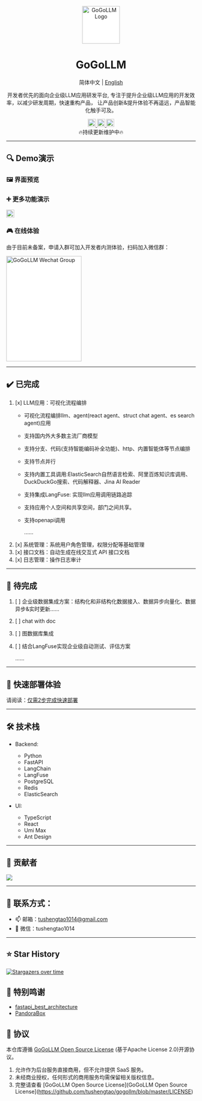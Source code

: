 <div align="center" style="text-align: center;">
<p align="center">
<a href="https://gogollm.com/" target="_blank">
<img src="https://gogollm.com/img/logo.svg" alt="GoGoLLM Logo" width="100" height="100" style="display: inline-block; background-color: white;">

</a>

# GoGoLLM


</p>

<p align="center">
简体中文 | <a href="https://github.com/tushengtao/gogollm/blob/master/README-en.md" >English</a>
</p>

<p align="center">
开发者优先的面向企业级LLM应用研发平台, 专注于提升企业级LLM应用的开发效率，以减少研发周期，快速重构产品，
让产品创新&提升体验不再遥远，产品智能化触手可及。
</p>
</div>

<p align="center">
  <a href="https://gogollm.com/docs/intro" target="_blank">
    <img height="21" src="https://img.shields.io/badge/官网文档-47AC16?style=flat-square" alt="document">
  </a>
  <a href="https://gogollm.com/docs/quick_deploy" target="_blank">
    <img height="21" src="https://img.shields.io/badge/快速部署-47AC16?style=flat-square" alt="document">
  </a>
  <a href="https://github.com/tushengtao/gogollm/blob/master/LICENSE" target="_blank">
    <img height="21" src="https://img.shields.io/badge/License-Apache--2.0-ffffff?style=flat-square&labelColor=555555&color=47AC16" alt="license">
  </a>
   <br>
   🔥持续更新维护中🔥
</p>

***

## 🔍 Demo演示
### 🖼️ 界面预览


### ➕ 更多功能演示
  <a href="https://gogollm.com/docs/intro" target="_blank">
    <img height="21" src="https://img.shields.io/badge/点击查看更多-官网文档-47AC16?style=flat-square" alt="document">
  </a>

### 🎮 在线体验
由于目前未备案，申请入群可加入开发者内测体验，扫码加入微信群：

<img src="https://www.gogollm.com/img/wechat_group.jpg" alt="GoGoLLM Wechat Group" width="200" height="280" style="display: inline-block; background-color: white;">


***

## ✔️ 已完成
1. [x] LLM应用：可视化流程编排
    - 可视化流程编排llm、agent(react agent、struct chat agent、es search agent)应用
    - 支持国内外大多数主流厂商模型
    - 支持分支、代码(支持智能编码补全功能)、http、内置智能体等节点编排
    - 支持节点并行
    - 支持内置工具调用:ElasticSearch自然语言检索、阿里百炼知识库调用、DuckDuckGo搜索、代码解释器、Jina AI Reader
    - 支持集成LangFuse: 实现llm应用调用链路追踪
    - 支持应用个人空间和共享空间，部门之间共享。
    - 支持openapi调用

      ......
2. [x] 系统管理：系统用户角色管理，权限分配等基础管理
3. [x] 接口文档：自动生成在线交互式 API 接口文档
4. [x] 日志管理：操作日志审计

***

## 📝 待完成
1. [ ] 企业级数据集成方案：结构化和非结构化数据接入、数据异步向量化、数据异步&实时更新......
2. [ ] chat with doc
3. [ ] 图数据库集成
4. [ ] 结合LangFuse实现企业级自动测试、评估方案

   ......

***

## 🚀 快速部署体验

请阅读：[仅需2步完成快速部署](https://github.com/tushengtao/gogollm/blob/master/quick_deploy/README.md)

***

## 🛠️ 技术栈
- Backend:
    - Python
    - FastAPI
    - LangChain
    - LangFuse
    - PostgreSQL
    - Redis
    - ElasticSearch

- UI:
    - TypeScript
    - React
    - Umi Max
    - Ant Design

***

## 🤝 贡献者
<a href="https://github.com/tushengtao/gogollm/graphs/contributors">
  <img src="https://contrib.rocks/image?repo=tushengtao/gogollm" />
</a>

***

## 🔗 联系方式：
- 📫 邮箱：tushengtao1014@gmail.com
- 💬 微信：tushengtao1014

***

## ⭐ Star History

[![Stargazers over time](https://starchart.cc/tushengtao/gogollm.svg?variant=adaptive)](https://starchart.cc/tushengtao/gogollm)

## 🎉 特别鸣谢
- [fastapi_best_architecture](https://github.com/fastapi-practices/fastapi_best_architecture)
- [PandoraBox](https://github.com/pydaxing/PandoraBox)

## 📜 协议
本仓库遵循 [GoGoLLM Open Source License](https://github.com/tushengtao/gogollm/blob/master/LICENSE) (基于Apache License 2.0)开源协议。
1. 允许作为后台服务直接商用，但不允许提供 SaaS 服务。
2. 未经商业授权，任何形式的商用服务均需保留相关版权信息。
3. 完整请查看 [GoGoLLM Open Source License](GoGoLLM Open Source License](https://github.com/tushengtao/gogollm/blob/master/LICENSE)




